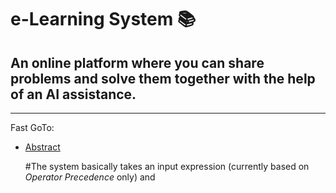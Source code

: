 e-Learning System :books:
===

## An online platform where you can share problems and solve them together with the help of an AI assistance.
---

Fast GoTo:
- [Abstract](#The)

  #The system basically takes an input expression (currently based on _Operator Precedence_ only) and 
